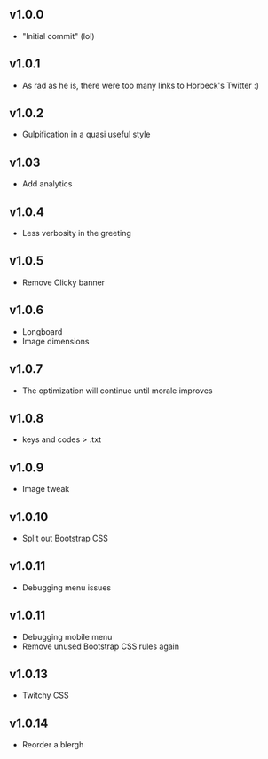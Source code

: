 ## v1.0.0

- "Initial commit" (lol)

## v1.0.1

- As rad as he is, there were too many links to Horbeck's Twitter :)

## v1.0.2

- Gulpification in a quasi useful style

## v1.03

- Add analytics

## v1.0.4

- Less verbosity in the greeting

## v1.0.5

- Remove Clicky banner

## v1.0.6

- Longboard
- Image dimensions

## v1.0.7

- The optimization will continue until morale improves

## v1.0.8

- keys and codes > .txt

## v1.0.9

- Image tweak

## v1.0.10

- Split out Bootstrap CSS

## v1.0.11

- Debugging menu issues

## v1.0.11

- Debugging mobile menu
- Remove unused Bootstrap CSS rules again

## v1.0.13

- Twitchy CSS

## v1.0.14

- Reorder a blergh
